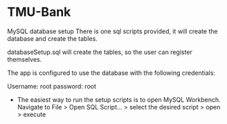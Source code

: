 # TMU-Bank
MySQL database setup
There is one sql scripts provided, it will create the database and create the tables.

databaseSetup.sql will create the tables, so the user can register themselves.

The app is configured to use the database with the following credentials:

Username: root
password: root
* The easiest way to run the setup scripts is to open MySQL Workbench. Navigate to File > Open SQL Script... > select the desired script > open > execute

